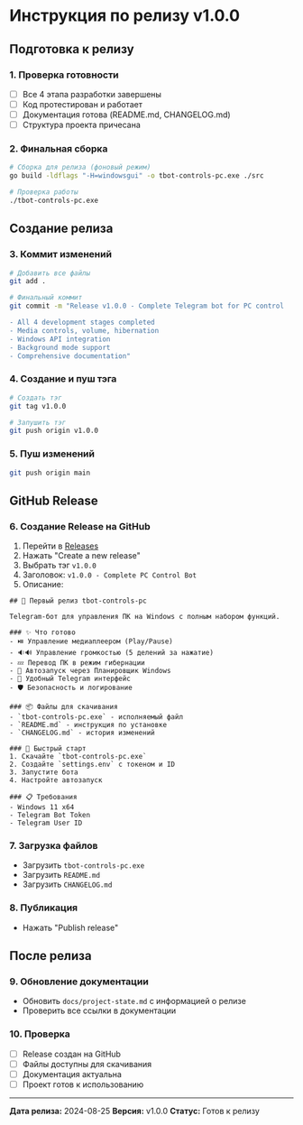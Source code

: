 # Инструкция по релизу v1.0.0

## Подготовка к релизу

### 1. Проверка готовности
- [ ] Все 4 этапа разработки завершены
- [ ] Код протестирован и работает
- [ ] Документация готова (README.md, CHANGELOG.md)
- [ ] Структура проекта причесана

### 2. Финальная сборка
```bash
# Сборка для релиза (фоновый режим)
go build -ldflags "-H=windowsgui" -o tbot-controls-pc.exe ./src

# Проверка работы
./tbot-controls-pc.exe
```

## Создание релиза

### 3. Коммит изменений
```bash
# Добавить все файлы
git add .

# Финальный коммит
git commit -m "Release v1.0.0 - Complete Telegram bot for PC control

- All 4 development stages completed
- Media controls, volume, hibernation
- Windows API integration
- Background mode support
- Comprehensive documentation"
```

### 4. Создание и пуш тэга
```bash
# Создать тэг
git tag v1.0.0

# Запушить тэг
git push origin v1.0.0
```

### 5. Пуш изменений
```bash
git push origin main
```

## GitHub Release

### 6. Создание Release на GitHub
1. Перейти в [Releases](https://github.com/DiscipulusVitae/tbot-controls-pc/releases)
2. Нажать "Create a new release"
3. Выбрать тэг `v1.0.0`
4. Заголовок: `v1.0.0 - Complete PC Control Bot`
5. Описание:
```
## 🎉 Первый релиз tbot-controls-pc

Telegram-бот для управления ПК на Windows с полным набором функций.

### ✨ Что готово
- ⏯️ Управление медиаплеером (Play/Pause)
- 🔉🔊 Управление громкостью (5 делений за нажатие)
- 💤 Перевод ПК в режим гибернации
- 🔌 Автозапуск через Планировщик Windows
- 📱 Удобный Telegram интерфейс
- 🛡️ Безопасность и логирование

### 📦 Файлы для скачивания
- `tbot-controls-pc.exe` - исполняемый файл
- `README.md` - инструкция по установке
- `CHANGELOG.md` - история изменений

### 🚀 Быстрый старт
1. Скачайте `tbot-controls-pc.exe`
2. Создайте `settings.env` с токеном и ID
3. Запустите бота
4. Настройте автозапуск

### 📋 Требования
- Windows 11 x64
- Telegram Bot Token
- Telegram User ID
```

### 7. Загрузка файлов
- Загрузить `tbot-controls-pc.exe`
- Загрузить `README.md`
- Загрузить `CHANGELOG.md`

### 8. Публикация
- Нажать "Publish release"

## После релиза

### 9. Обновление документации
- Обновить `docs/project-state.md` с информацией о релизе
- Проверить все ссылки в документации

### 10. Проверка
- [ ] Release создан на GitHub
- [ ] Файлы доступны для скачивания
- [ ] Документация актуальна
- [ ] Проект готов к использованию

---

**Дата релиза:** 2024-08-25
**Версия:** v1.0.0
**Статус:** Готов к релизу
